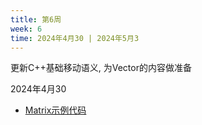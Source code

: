 ```yaml
---
title: 第6周
week: 6
time: 2024年4月30 | 2024年5月3
---
```


更新C++基础移动语义, 为Vector的内容做准备

2024年4月30
- [Matrix示例代码](https://github.com/Sunrisepeak/HelloWorld/tree/main/cpp/move_sem)